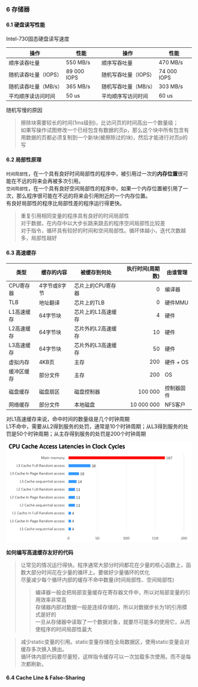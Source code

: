 ### 6 存储器

#### 6.1 硬盘读写性能

Intel-730固态硬盘读写速度

操作                |性能         |操作                  |性能         |
--------------------|-------------|----------------------|-------------|
顺序读吞吐量        | 550 MB/s    | 顺序写吞吐量         | 470 MB/s    |
随机读吞吐量（IOPS）| 89 000 IOPS | 随机写吞吐量（IOPS） | 74 000 IOPS |
随机读吞吐量（MB/s）| 365 MB/s    | 随机写吞吐量（MB/s） | 303 MB/s    |
平均顺序读访问时间  | 50 us       | 平均顺序写访问时间   | 60 us       |

随机写慢的原因 <br/>
> 擦除块需要较长的时间(1ms级别)，比访问页的时间高出一个数量级；<br/>
> 如果写操作试图修改一个已经包含有数据的页p，那么这个块中所有包含有用数据的页都必须复制到一个新块(被擦除过的块)，然后才能进行对页p的写

#### 6.2 局部性原理

`时间局部性`，在一个具有良好时间局部性的程序中，被引用过一次的**内存位置**很可能在不远的将来会再被多次引用。<br/>
`空间局部性`，在一个具有良好空间局部性的程序中，如果一个内存位置被引用了一次，那么程序很可能在不远的将来会引用附近的一个内存位置。<br/>
有良好局部性的程序比局部性差的程序运行得更快。<br/>
> 重复引用相同变量的程序具有良好的时间局部性<br/>
> 对于数据，在内存中以大步长跳来跳去的程序空间局部性比较差<br/>
> 对于指令，循环具有较好的时间和空间局部性。循环体越小，迭代次数越多，局部性越好<br/>

#### 6.3 高速缓存

类型      | 缓存的内容 | 被缓存到何处     | 执行时间(周期数) | 由谁管理
----------|------------|------------------|-----------------:|----------
CPU寄存器 |4字节或8字节|芯片上的CPU寄存器 | 0                | 编译器
TLB       |地址翻译    |芯片上的TLB       | 0                | 硬件MMU
L1高速缓存|64字节块    |芯片上的L1高速缓存| 4                | 硬件
L2高速缓存|64字节块    |芯片外的L2高速缓存| 10               | 硬件
L3高速缓存|64字节块    |芯片外的L3高速缓存| 50               | 硬件
虚拟内存  |4KB页       |主存              | 200              | 硬件 + OS
缓冲区缓存|部分文件    |主存              | 200              | OS
磁盘缓存  |磁盘扇区    |磁盘控制器        | 100 000          | 控制器固件
网络缓存  |部分文件    |本地磁盘          | 10 000 000       | NFS客户

对L1高速缓存来说，命中时间的数量级是几个时钟周期 <br/>
L1不命中，需要从L2得到服务的处罚，通常是10个时钟周期；从L3得到服务的处罚是50个时钟周期；从主存得到服务的处罚是200个时钟周期 <br/>

![地址翻译](https://github.com/justscu/BL/blob/master/pics/CSAPP-6-cpu-cache-latency.png)

**如何编写高速缓存友好的代码**

> 让常见的情况运行得快。程序通常大部分时间都花在少量的核心函数上，函数大部分时间花在少量的循环上。要做好少量循环的优化 <br/>
> 尽量减少每个循环内部的缓存不命中数量(时间局部性、空间局部性) <br/>
> > 编译器一般会把局部变量缓存在寄存器文件中，所以对局部变量的引用效率非常高 <br/>
> > 存储器内部对数据一般是连续存储的，所以对数据步长为1的引用模式是好的 <br/>
> > 一旦从存储器中读取了一个数据对象，就要尽可能多的使用它，从而使程序的时间局部性最大 <br/>

> 减少static变量的引用。static变量存储在全局数据区，使用static变量会对缓存多次换入换出。<br/>
> 循环体内部代码要尽量短，这样指令缓存可以一次加载多次使用。而不是每次都刷新。<br/>

#### 6.4 Cache Line & False-Sharing

